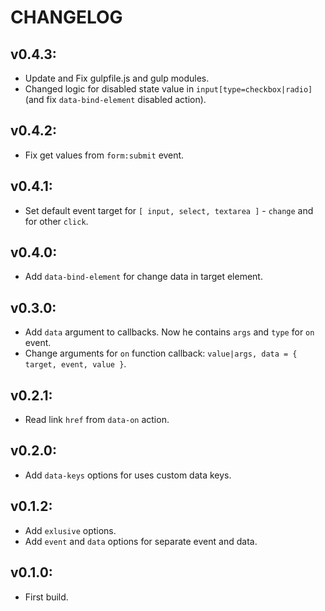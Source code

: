 # CHANGELOG
## v0.4.3: 
* Update and Fix gulpfile.js and gulp modules.
* Changed logic for disabled state value in ```input[type=checkbox|radio]``` (and fix ```data-bind-element``` disabled action).
## v0.4.2:
* Fix get values from ```form:submit``` event.
## v0.4.1:
* Set default event target for ```[ input, select, textarea ]``` - ```change``` and for other ```click```.
## v0.4.0:
* Add ```data-bind-element``` for change data in target element.
## v0.3.0:
* Add ```data``` argument to callbacks. Now he contains ```args``` and ```type``` for ```on``` event.
* Change arguments for ```on``` function callback: ```value|args, data = { target, event, value }```.
## v0.2.1:
* Read link ```href``` from ```data-on``` action.
## v0.2.0:
* Add ```data-keys``` options for uses custom data keys.
## v0.1.2:
* Add ```exlusive``` options.
* Add ```event``` and ```data``` options for separate event and data.
## v0.1.0:
* First build.